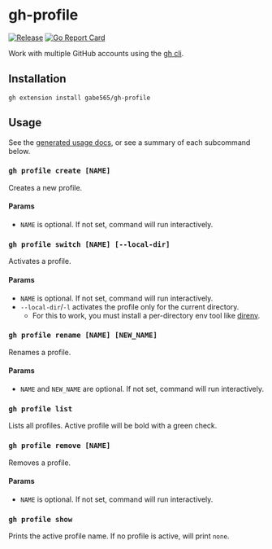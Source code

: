 # gh-profile

[![Release](https://github.com/gabe565/gh-profile/actions/workflows/release.yml/badge.svg)](https://github.com/gabe565/gh-profile/actions/workflows/release.yml)
[![Go Report Card](https://goreportcard.com/badge/github.com/gabe565/gh-profile?v=1)](https://goreportcard.com/report/github.com/gabe565/gh-profile)

Work with multiple GitHub accounts using the [gh cli](https://cli.github.com/).

## Installation

```shell
gh extension install gabe565/gh-profile
```

## Usage

See the [generated usage docs](./docs/profile.md), or see a summary of each
subcommand below.


### `gh profile create [NAME]`
Creates a new profile.

#### Params
- `NAME` is optional. If not set, command will run interactively.


### `gh profile switch [NAME] [--local-dir]`
Activates a profile.

#### Params
- `NAME` is optional. If not set, command will run interactively.
- `--local-dir`/`-l` activates the profile only for the current directory.
  - For this to work, you must install a per-directory env tool like
  [direnv](https://direnv.net).


### `gh profile rename [NAME] [NEW_NAME]`
Renames a profile.

#### Params
- `NAME` and `NEW_NAME` are optional. If not set, command will run interactively.


### `gh profile list`
Lists all profiles. Active profile will be bold with a green check.  


### `gh profile remove [NAME]`
Removes a profile.

#### Params
- `NAME` is optional. If not set, command will run interactively.


### `gh profile show`
Prints the active profile name. If no profile is active, will print `none`.
